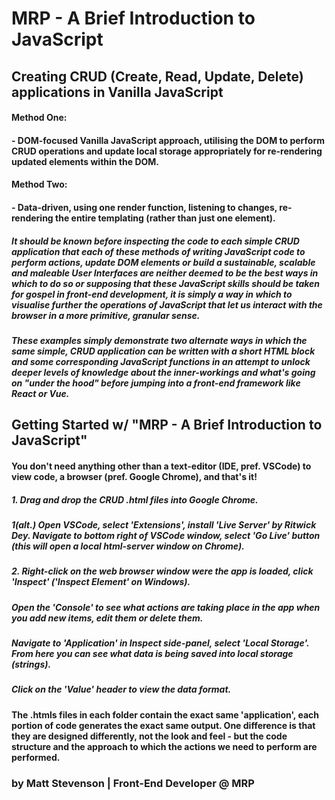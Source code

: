 # MRP - A Brief Introduction to JavaScript
## Creating CRUD (Create, Read, Update, Delete) applications in Vanilla JavaScript

#### Method One:
#### - DOM-focused Vanilla JavaScript approach, utilising the DOM to perform CRUD operations and update local storage appropriately for re-rendering updated elements within the DOM.

#### Method Two:
#### - Data-driven, using one render function, listening to changes, re-rendering the entire templating (rather than just one element).

##### It should be known before inspecting the code to each simple CRUD application that each of these methods of writing JavaScript code to perform actions, update DOM elements or build a sustainable, scalable and maleable User Interfaces are neither deemed to be the best ways in which to do so *or* supposing that these JavaScript skills should be taken for gospel in front-end development, it is simply a way in which to visualise further the operations of JavaScript that let us interact with the browser in a more primitive, granular sense. 

##### These examples simply demonstrate two alternate ways in which the same simple, CRUD application can be written with a short HTML block and some corresponding JavaScript functions in an attempt to unlock deeper levels of knowledge about the inner-workings and what's going on "under the hood" before jumping into a front-end framework like React or Vue.

## Getting Started w/ "MRP - A Brief Introduction to JavaScript"
#### You don't need anything other than a text-editor (IDE, pref. VSCode) to view code, a browser (pref. Google Chrome), and that's it!
##### 1. Drag and drop the CRUD .html files into Google Chrome.
##### 1(alt.) Open VSCode, select 'Extensions', install 'Live Server' by Ritwick Dey. Navigate to bottom right of VSCode window, select 'Go Live' button (this will open a local html-server window on Chrome).
##### 2. Right-click on the web browser window were the app is loaded, click 'Inspect' ('Inspect Element' on Windows).
##### Open the 'Console' to see what actions are taking place in the app when you add new items, edit them or delete them.
##### Navigate to 'Application' in Inspect side-panel, select 'Local Storage'. From here you can see what data is being saved into local storage (strings).
##### Click on the 'Value' header to view the data format.

#### The .htmls files in each folder contain the exact same 'application', each portion of code generates the exact same output. One difference is that they are designed differently, not the look and feel - but the code structure and the approach to which the actions we need to perform are performed.

### by Matt Stevenson | Front-End Developer @ MRP
